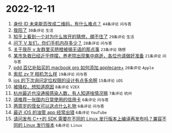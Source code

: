 # 2022-12-11

1. [身份 ID 未来能否改成二维码，有什么难点？](https://www.v2ex.com/t/901663) `44条评论` `问与答`
1. [我阳了](https://www.v2ex.com/t/901667) `30条评论` `生活`
1. [知乎上看到一个对为什么放开的猜想，绷不住了](https://www.v2ex.com/t/901686) `29条评论` `生活`
1. [问下 V 友们，你们手机内存多少？](https://www.v2ex.com/t/901660) `28条评论` `问与答`
1. [关于我在 v 友群里买脐橙被搞无语的那点事](https://www.v2ex.com/t/901685) `23条评论` `随想`
1. [某市急救已经近乎停摆，养老院出现集中病逝，各位也请做好准备](https://www.v2ex.com/t/901697) `21条评论` `问与答`
1. [pdd 百亿补贴买的 macbook pro 如何添加 applecare+](https://www.v2ex.com/t/901662) `20条评论` `Apple`
1. [索尼 zv 1f 相机怎么样](https://www.v2ex.com/t/901670) `19条评论` `问与答`
1. [ios 的下次询问定位权限的设计有点多余啊](https://www.v2ex.com/t/901671) `15条评论` `iOS`
1. [被降权，想知道原因](https://www.v2ex.com/t/901675) `8条评论` `V2EX`
1. [杭州最近也没通报感染人数，有人知道啥情况嘛](https://www.v2ex.com/t/901692) `7条评论` `杭州`
1. [请推荐一张国内日常使用的信用卡](https://www.v2ex.com/t/901689) `6条评论` `问与答`
1. [两周岁的侄女可以送点什么礼物](https://www.v2ex.com/t/901683) `6条评论` `问与答`
1. [最近 iOS 的油管 app 经常出错](https://www.v2ex.com/t/901676) `6条评论` `YouTube`
1. [请问发布 C++的 SDK 需要在不同的 Linux 发行版本上编译再发布吗？兼容不同的 Linux 发行版本](https://www.v2ex.com/t/901669) `6条评论` `Linux`
